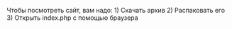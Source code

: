 Чтобы посмотреть сайт, вам надо: 1) Скачать архив 2) Распаковать его 3) Открыть index.php с помощью браузера
